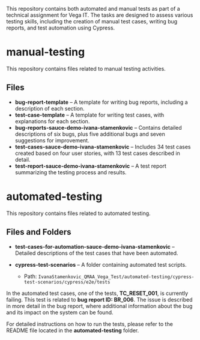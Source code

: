 This repository contains both automated and manual tests as part of a technical assignment for Vega IT. The tasks are designed to assess various testing skills, including the creation of manual test cases, writing bug reports, and test automation using Cypress.

# manual-testing

This repository contains files related to manual testing activities.

## Files

- **bug-report-template** – A template for writing bug reports, including a description of each section.
- **test-case-template** – A template for writing test cases, with explanations for each section.
- **bug-reports-sauce-demo-ivana-stamenkovic** – Contains detailed descriptions of six bugs, plus five additional bugs and seven suggestions for improvement.
- **test-cases-sauce-demo-ivana-stamenkovic** – Includes 34 test cases created based on four user stories, with 13 test cases described in detail.
- **test-report-sauce-demo-ivana-stamenkovic** – A test report summarizing the testing process and results.

# automated-testing

This repository contains files related to automated testing.

## Files and Folders

- **test-cases-for-automation-sauce-demo-ivana-stamenkovic** – Detailed descriptions of the test cases that have been automated.
- **cypress-test-scenarios** – A folder containing automated test scripts.

  - Path: `IvanaStamenkovic_QMAA_Vega_Test/automated-testing/cypress-test-scenarios/cypress/e2e/tests`

In the automated test cases, one of the tests, **TC_RESET_001**, is currently failing. This test is related to **bug report ID: BR_006**. The issue is described in more detail in the bug report, where additional information about the bug and its impact on the system can be found.

For detailed instructions on how to run the tests, please refer to the README file located in the **automated-testing** folder.
